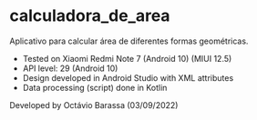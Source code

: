 # calculadora_de_area
Aplicativo para calcular área de diferentes formas geométricas.

- Tested on Xiaomi Redmi Note 7 (Android 10) (MIUI 12.5)
- API level: 29 (Android 10)
- Design developed in Android Studio with XML attributes
- Data processing (script) done in Kotlin

Developed by Octávio Barassa (03/09/2022)
